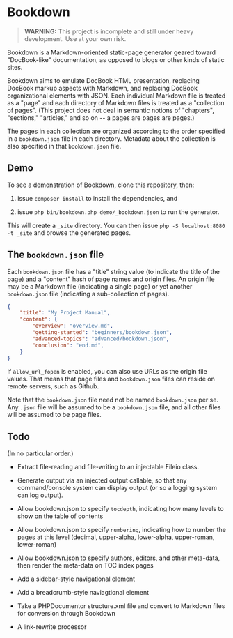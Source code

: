 # Bookdown

> **WARNING:** This project is incomplete and still under heavy development. Use at your own risk.

Bookdown is a Markdown-oriented static-page generator geared toward "DocBook-like" documentation, as opposed to blogs or other kinds of static sites.

Bookdown aims to emulate DocBook HTML presentation, replacing DocBook markup aspects with Markdown, and replacing DocBook organizational elements with JSON. Each individual Markdown file is treated as a "page" and each directory of Markdown files is treated as a "collection of pages". (This project does not deal in semantic notions of "chapters", "sections," "articles," and so on -- a pages are pages are pages.)

The pages in each collection are organized according to the order specified in a `bookdown.json` file in each directory. Metadata about the collection is also specified in that `bookdown.json` file.

## Demo

To see a demonstration of Bookdown, clone this repository, then:

1. issue `composer install` to install the dependencies, and

2. issue `php bin/bookdown.php demo/_bookdown.json` to run the generator.

This will create a `_site` directory. You can then issue `php -S localhost:8080 -t _site` and browse the generated pages.

## The `bookdown.json` file

Each `bookdown.json` file has a "title" string value (to indicate the title of the page) and a "content" hash of page names and origin files.  An origin file may be a Markdown file (indicating a single page) or yet another `bookdown.json` file (indicating a sub-collection of pages).

```json
{
    "title": "My Project Manual",
    "content": {
        "overview": "overview.md",
        "getting-started": "beginners/bookdown.json",
        "advanced-topics": "advanced/bookdown.json",
        "conclusion": "end.md",
    }
}
```

If `allow_url_fopen` is enabled, you can also use URLs as the origin file values. That means that page files and `bookdown.json` files can reside on remote servers, such as Github.

Note that the `bookdown.json` file need not be named `bookdown.json` per se. Any `.json` file will be assumed to be a `bookdown.json` file, and all other files will be assumed to be page files.

## Todo

(In no particular order.)

- Extract file-reading and file-writing to an injectable Fileio class.

- Generate output via an injected output callable, so that any command/console system can display output (or so a logging system can log output).

- Allow bookdown.json to specify `tocdepth`, indicating how many levels to show on the table of contents

- Allow bookdown.json to specify `numbering`, indicating how to number the pages at this level (decimal, upper-alpha, lower-alpha, upper-roman, lower-roman)

- Allow bookdown.json to specify authors, editors, and other meta-data, then render the meta-data on TOC index pages

- Add a sidebar-style navigational element

- Add a breadcrumb-style naviagtional element

- Take a PHPDocumentor structure.xml file and convert to Markdown files for conversion through Bookdown

- A link-rewrite processor
